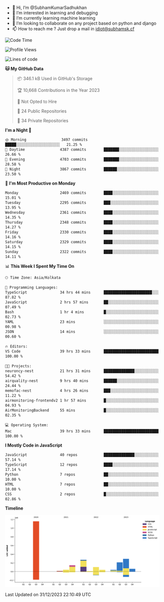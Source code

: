 - 👋 Hi, I’m @SubhamKumarSadhukhan
- 👀 I’m interested in learning and debugging
- 🌱 I’m currently learning machine learning
- 💞️ I’m looking to collaborate on any project based on python and django
- 📫 How to reach me ?
      Just drop a mail in idiot@subhamsk.cf

<!---
SubhamKumarSadhukhan/SubhamKumarSadhukhan is a ✨ special ✨ repository because its `README.md` (this file) appears on your GitHub profile.
You can click the Preview link to take a look at your changes.
--->


<!--START_SECTION:waka-->
![Code Time](http://img.shields.io/badge/Code%20Time-1%2C822%20hrs%2035%20mins-blue)

![Profile Views](http://img.shields.io/badge/Profile%20Views-0-blue)

![Lines of code](https://img.shields.io/badge/From%20Hello%20World%20I%27ve%20Written-2.4%20million%20lines%20of%20code-blue)

**🐱 My GitHub Data** 

> 📦 346.1 kB Used in GitHub's Storage 
 > 
> 🏆 10,668 Contributions in the Year 2023
 > 
> 🚫 Not Opted to Hire
 > 
> 📜 24 Public Repositories 
 > 
> 🔑 34 Private Repositories 
 > 
**I'm a Night 🦉** 

```text
🌞 Morning                3497 commits        █████░░░░░░░░░░░░░░░░░░░░   21.25 % 
🌆 Daytime                4387 commits        ███████░░░░░░░░░░░░░░░░░░   26.66 % 
🌃 Evening                4703 commits        ███████░░░░░░░░░░░░░░░░░░   28.58 % 
🌙 Night                  3867 commits        ██████░░░░░░░░░░░░░░░░░░░   23.50 % 
```
📅 **I'm Most Productive on Monday** 

```text
Monday                   2469 commits        ████░░░░░░░░░░░░░░░░░░░░░   15.01 % 
Tuesday                  2295 commits        ███░░░░░░░░░░░░░░░░░░░░░░   13.95 % 
Wednesday                2361 commits        ████░░░░░░░░░░░░░░░░░░░░░   14.35 % 
Thursday                 2348 commits        ████░░░░░░░░░░░░░░░░░░░░░   14.27 % 
Friday                   2330 commits        ████░░░░░░░░░░░░░░░░░░░░░   14.16 % 
Saturday                 2329 commits        ████░░░░░░░░░░░░░░░░░░░░░   14.15 % 
Sunday                   2322 commits        ████░░░░░░░░░░░░░░░░░░░░░   14.11 % 
```


📊 **This Week I Spent My Time On** 

```text
🕑︎ Time Zone: Asia/Kolkata

💬 Programming Languages: 
TypeScript               34 hrs 44 mins      ██████████████████████░░░   87.82 % 
JavaScript               2 hrs 57 mins       ██░░░░░░░░░░░░░░░░░░░░░░░   07.49 % 
Bash                     1 hr 4 mins         █░░░░░░░░░░░░░░░░░░░░░░░░   02.73 % 
YAML                     23 mins             ░░░░░░░░░░░░░░░░░░░░░░░░░   00.98 % 
JSON                     14 mins             ░░░░░░░░░░░░░░░░░░░░░░░░░   00.60 % 

🔥 Editors: 
VS Code                  39 hrs 33 mins      █████████████████████████   100.00 % 

🐱‍💻 Projects: 
neuroncy-nest            21 hrs 31 mins      ██████████████░░░░░░░░░░░   54.42 % 
airquality-nest          9 hrs 40 mins       ██████░░░░░░░░░░░░░░░░░░░   24.44 % 
memofac-nest             4 hrs 26 mins       ███░░░░░░░░░░░░░░░░░░░░░░   11.22 % 
airmonitoring-frontendv2 1 hr 57 mins        █░░░░░░░░░░░░░░░░░░░░░░░░   04.93 % 
AirMonitoringBackend     55 mins             █░░░░░░░░░░░░░░░░░░░░░░░░   02.35 % 

💻 Operating System: 
Mac                      39 hrs 33 mins      █████████████████████████   100.00 % 
```

**I Mostly Code in JavaScript** 

```text
JavaScript               40 repos            ██████████████░░░░░░░░░░░   57.14 % 
TypeScript               12 repos            ████░░░░░░░░░░░░░░░░░░░░░   17.14 % 
Python                   7 repos             ██░░░░░░░░░░░░░░░░░░░░░░░   10.00 % 
HTML                     7 repos             ██░░░░░░░░░░░░░░░░░░░░░░░   10.00 % 
CSS                      2 repos             █░░░░░░░░░░░░░░░░░░░░░░░░   02.86 % 
```



**Timeline**

![Lines of Code chart](https://raw.githubusercontent.com/SubhamKumarSadhukhan/SubhamKumarSadhukhan/main/assets/bar_graph.png)


 Last Updated on 31/12/2023 22:10:49 UTC
<!--END_SECTION:waka-->
